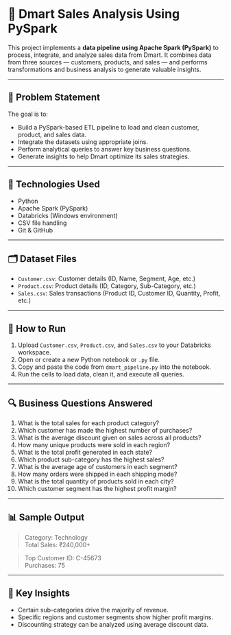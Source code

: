 # 🛒 Dmart Sales Analysis Using PySpark

This project implements a **data pipeline using Apache Spark (PySpark)** to process, integrate, and analyze sales data from Dmart. It combines data from three sources — customers, products, and sales — and performs transformations and business analysis to generate valuable insights.

---

## 📌 Problem Statement

The goal is to:
- Build a PySpark-based ETL pipeline to load and clean customer, product, and sales data.
- Integrate the datasets using appropriate joins.
- Perform analytical queries to answer key business questions.
- Generate insights to help Dmart optimize its sales strategies.

---

## 🧰 Technologies Used

- Python
- Apache Spark (PySpark)
- Databricks (Windows environment)
- CSV file handling
- Git & GitHub

---

## 🗂️ Dataset Files

- `Customer.csv`: Customer details (ID, Name, Segment, Age, etc.)
- `Product.csv`: Product details (ID, Category, Sub-Category, etc.)
- `Sales.csv`: Sales transactions (Product ID, Customer ID, Quantity, Profit, etc.)

---

## 🚀 How to Run

1. Upload `Customer.csv`, `Product.csv`, and `Sales.csv` to your Databricks workspace.
2. Open or create a new Python notebook or `.py` file.
3. Copy and paste the code from `dmart_pipeline.py` into the notebook.
4. Run the cells to load data, clean it, and execute all queries.

---

## 🔍 Business Questions Answered

1. What is the total sales for each product category?
2. Which customer has made the highest number of purchases?
3. What is the average discount given on sales across all products?
4. How many unique products were sold in each region?
5. What is the total profit generated in each state?
6. Which product sub-category has the highest sales?
7. What is the average age of customers in each segment?
8. How many orders were shipped in each shipping mode?
9. What is the total quantity of products sold in each city?
10. Which customer segment has the highest profit margin?

---

## 📊 Sample Output

> Category: Technology  
> Total Sales: ₹240,000+

> Top Customer ID: C-45673  
> Purchases: 75

---

## 🎯 Key Insights

- Certain sub-categories drive the majority of revenue.
- Specific regions and customer segments show higher profit margins.
- Discounting strategy can be analyzed using average discount data.



